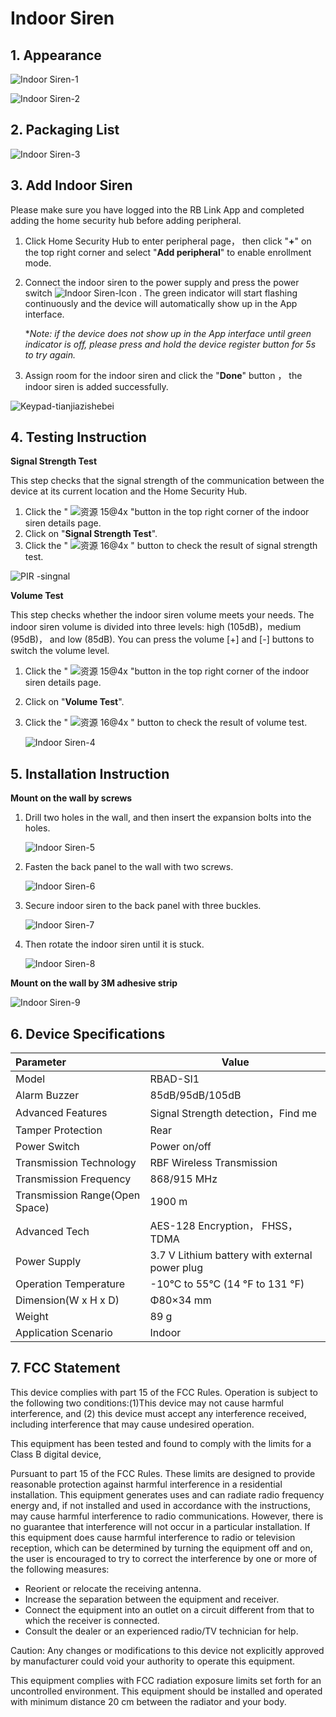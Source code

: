 # Indoor Siren

## 1. Appearance

![Indoor Siren-1](https://dusunprj.oss-us-west-1.aliyuncs.com/Indoor%20Siren-1.png)

![Indoor Siren-2](https://dusunprj.oss-us-west-1.aliyuncs.com/Indoor%20Siren-2.png)

## 2. Packaging List

![Indoor Siren-3](https://dusunprj.oss-us-west-1.aliyuncs.com/Indoor%20Siren-3.png)

## 3. Add Indoor Siren

Please make sure you have logged into the RB Link App and completed adding the home security hub before adding peripheral.

1. Click Home Security Hub to enter peripheral page， then click "**+**" on the top right corner and select "**Add peripheral**" to enable enrollment mode.

2. Connect the indoor siren to the power supply and press the power switch ![Indoor Siren-Icon](https://dusunprj.oss-us-west-1.aliyuncs.com/Indoor%20Siren-Icon.png) . The green indicator will start flashing continuously and the device will automatically show up in the App interface.

   **Note: if the device does not show up in the App interface until green indicator is off, please press and hold the device register button for 5s to try again.*

3. Assign room for the indoor siren and click the "**Done**" button ， the indoor siren is added successfully.

![Keypad-tianjiazishebei](https://dusunprj.oss-us-west-1.aliyuncs.com/Keypad-tianjiazishebei.png)

## 4. Testing Instruction

**Signal Strength Test**

This step checks that the signal strength of the communication between the device at its current location and the Home Security Hub.

1. Click the " ![资源 15@4x](https://dusunprj.oss-us-west-1.aliyuncs.com/%E8%B5%84%E6%BA%90%2015@4x.png) "button in the top right corner of the indoor siren details page.
2. Click on "**Signal Strength Test**".
3. Click the " ![资源 16@4x](https://dusunprj.oss-us-west-1.aliyuncs.com/%E8%B5%84%E6%BA%90%2016@4x.png) " button to check the result of signal strength test.

![PIR -singnal](https://dusunprj.oss-us-west-1.aliyuncs.com/PIR%20-singnal.png)

**Volume Test**

This step checks whether the indoor siren volume meets your needs. The indoor siren volume is divided into three levels: high (105dB)，medium (95dB)， and low (85dB). You can press the volume [+] and [-] buttons to switch the volume level.

1. Click the " ![资源 15@4x](https://dusunprj.oss-us-west-1.aliyuncs.com/%E8%B5%84%E6%BA%90%2015@4x.png) "button in the top right corner of the indoor siren  details page.

2. Click on "**Volume Test**".

3. Click the " ![资源 16@4x](https://dusunprj.oss-us-west-1.aliyuncs.com/%E8%B5%84%E6%BA%90%2016@4x.png) " button to check the result of volume test.

   ![Indoor Siren-4](https://dusunprj.oss-us-west-1.aliyuncs.com/Indoor%20Siren-4.png)

## 5. Installation Instruction

**Mount on the wall by screws**

1. Drill two holes in the wall, and then insert the expansion bolts into the holes.

   ![Indoor Siren-5](https://dusunprj.oss-us-west-1.aliyuncs.com/Indoor%20Siren-5.png)

2. Fasten the back panel to the wall with two screws.

   ![Indoor Siren-6](https://dusunprj.oss-us-west-1.aliyuncs.com/Indoor%20Siren-6.png)

3. Secure indoor siren to the back panel with three buckles.

   ![Indoor Siren-7](https://dusunprj.oss-us-west-1.aliyuncs.com/Indoor%20Siren-7.png)

4. Then rotate the indoor siren until it is stuck.

   ![Indoor Siren-8](https://dusunprj.oss-us-west-1.aliyuncs.com/Indoor%20Siren-8.png)

**Mount on the wall by 3M adhesive strip**

![Indoor Siren-9](https://dusunprj.oss-us-west-1.aliyuncs.com/Indoor%20Siren-9.png)

## 6. Device Specifications

| Parameter                      | Value                                          |
| :----------------------------- | ---------------------------------------------- |
| Model                          | RBAD-SI1                                       |
| Alarm Buzzer                   | 85dB/95dB/105dB                                |
| Advanced Features              | Signal Strength detection，Find me             |
| Tamper Protection              | Rear                                           |
| Power Switch                   | Power on/off                                   |
| Transmission Technology        | RBF Wireless Transmission                      |
| Transmission Frequency         | 868/915 MHz                                    |
| Transmission Range(Open Space) | 1900 m                                         |
| Advanced Tech                  | AES-128 Encryption， FHSS， TDMA               |
| Power Supply                   | 3.7 V Lithium battery with external power plug |
| Operation Temperature          | -10°C to 55°C (14 °F to 131 °F)                |
| Dimension(W x H x D)           | Φ80×34 mm                                      |
| Weight                         | 89 g                                           |
| Application Scenario           | Indoor                                         |

## 7. FCC  Statement

This device complies with part 15 of the FCC Rules. Operation is subject to the following two conditions:(1)This device may not cause harmful interference, and (2) this device must accept any interference received, including interference that may cause undesired operation.

This equipment has been tested and found to comply with the limits for a Class B digital device,

Pursuant to part 15 of the FCC Rules. These limits are designed to provide reasonable protection against harmful interference in a residential installation. This equipment generates uses and can radiate radio frequency energy and, if not installed and used in accordance with the instructions, may cause harmful interference to radio communications. However, there is no guarantee that interference will not occur in a particular installation. If this equipment does cause harmful interference to radio or television reception, which can be determined by turning the equipment off and on, the user is encouraged to try to correct the interference by one or more of the following measures:

- Reorient or relocate the receiving antenna.
- Increase the separation between the equipment and receiver.
- Connect the equipment into an outlet on a circuit different from that to which the receiver is connected.
- Consult the dealer or an experienced radio/TV technician for help.

Caution: Any changes or modifications to this device not explicitly approved by manufacturer could void your authority to operate this equipment.

This equipment complies with FCC radiation exposure limits set forth for an uncontrolled environment. This equipment should be installed and operated with minimum distance 20 cm between the radiator and your body.


